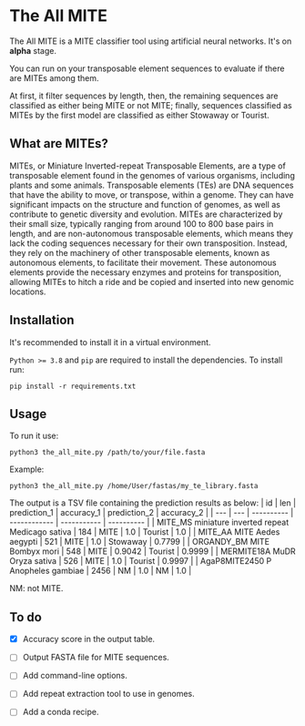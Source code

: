 # The All MITE

The All MITE is a MITE classifier tool using artificial neural networks.
It's on **alpha** stage.

You can run on your transposable element sequences to evaluate if there are MITEs among them.

At first, it filter sequences by length, then, the remaining sequences are classified as either being MITE or not MITE; finally, sequences classified as MITEs by the first model are classified as either Stowaway or Tourist.

## What are MITEs?

MITEs, or Miniature Inverted-repeat Transposable Elements, are a type of transposable element found in the genomes of various organisms, including plants and some animals. Transposable elements (TEs) are DNA sequences that have the ability to move, or transpose, within a genome. They can have significant impacts on the structure and function of genomes, as well as contribute to genetic diversity and evolution.
MITEs are characterized by their small size, typically ranging from around 100 to 800 base pairs in length, and are non-autonomous transposable elements, which means they lack the coding sequences necessary for their own transposition. Instead, they rely on the machinery of other transposable elements, known as autonomous elements, to facilitate their movement. These autonomous elements provide the necessary enzymes and proteins for transposition, allowing MITEs to hitch a ride and be copied and inserted into new genomic locations.

## Installation

It's recommended to install it in a virtual environment.

`Python >= 3.8` and `pip` are required to install the dependencies. To install run:

`pip install -r requirements.txt`

## Usage

To run it use:

`python3 the_all_mite.py /path/to/your/file.fasta`

Example: 

`python3 the_all_mite.py /home/User/fastas/my_te_library.fasta`

The output is a TSV file containing the prediction results as below:
| id | len | prediction_1 | accuracy_1 | prediction_2 | accuracy_2 |
| --- | --- | ---------- | ------------ | ----------- | ---------- |
| MITE_MS    miniature inverted repeat   Medicago sativa | 184 | MITE | 1.0 | Tourist | 1.0 |
| MITE_AA    MITE    Aedes aegypti | 521 | MITE | 1.0 | Stowaway | 0.7799 |
| ORGANDY_BM MITE    Bombyx mori | 548 | MITE | 0.9042 | Tourist | 0.9999 |
| MERMITE18A MuDR    Oryza sativa   | 526 | MITE | 1.0 | Tourist | 0.9997 |
| AgaP8MITE2450  P   Anopheles gambiae | 2456 | NM | 1.0 | NM | 1.0 |

NM: not MITE.

## To do

- [x] Accuracy score in the output table.
- [ ] Output FASTA file for MITE sequences.
- [ ] Add command-line options.
- [ ] Add repeat extraction tool to use in genomes.
- [ ] Add a conda recipe.

